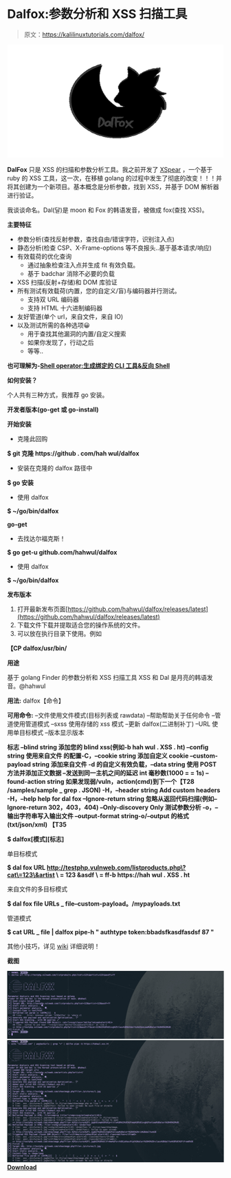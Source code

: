 # Dalfox:参数分析和 XSS 扫描工具

> 原文：<https://kalilinuxtutorials.com/dalfox/>

[![Dalfox : Parameter Analysis & XSS Scanning Tool](img//7ffce34e5027e8e65fd28cfbfadcd663.png "Dalfox : Parameter Analysis & XSS Scanning Tool")](https://1.bp.blogspot.com/-UF0zrnO-P8E/XsTCoHDMzFI/AAAAAAAAGW8/yFsmbuzdz20zTpJvhApLIGGHOP6TxEvbgCLcBGAsYHQ/s1600/DalFox%25281%2529.png)

**DalFox** 只是 XSS 的扫描和参数分析工具。我之前开发了 [XSpear](https://github.com/hahwul/XSpear) ，一个基于 ruby 的 XSS 工具，这一次，在移植 golang 的过程中发生了彻底的改变！！！并将其创建为一个新项目。基本概念是分析参数，找到 XSS，并基于 DOM 解析器进行验证。

我谈谈命名。Dal(달)是 moon 和 Fox 的韩语发音，被做成 fox(查找 XSS)。

**主要特征**

*   参数分析(查找反射参数，查找自由/错误字符，识别注入点)
*   静态分析(检查 CSP、X-Frame-options 等不良报头..基于基本请求/响应)
*   有效载荷的优化查询
    *   通过抽象检查注入点并生成 fit 有效负载。
    *   基于 badchar 消除不必要的负载
*   XSS 扫描(反射+存储)和 DOM 库验证
*   所有测试有效载荷(内置，您的自定义/盲)与编码器并行测试。
    *   支持双 URL 编码器
    *   支持 HTML 十六进制编码器
*   友好管道(单个 url，来自文件，来自 IO)
*   以及测试所需的各种选项😀
    *   用于查找其他漏洞的内置/自定义搜索
    *   如果你发现了，行动之后
    *   等等..

**也可理解为-[Shell operator:生成绑定的 CLI 工具&反向 Shell](https://kalilinuxtutorials.com/shellerator/)**

**如何安装？**

个人共有三种方式，我推荐 go 安装。

**开发者版本(go-get 或 go-install)**

**开始安装**

*   克隆此回购

**$ git 克隆 https://github . com/hah wul/dalfox**

*   安装在克隆的 dalfox 路径中

**$ go 安装**

*   使用 dalfox

**$ ~/go/bin/dalfox**

**go-get**

*   去找达尔福克斯！

**$ go get-u github.com/hahwul/dalfox**

*   使用 dalfox

**$ ~/go/bin/dalfox**

**发布版本**

1.  打开最新发布页面[https://github.com/hahwul/dalfox/releases/latest](https://github.com/hahwul/dalfox/releases/latest)
2.  下载文件下载并提取适合您的操作系统的文件。
3.  可以放在执行目录下使用。例如

**【CP dalfox/usr/bin/**

**用途**

基于 golang
Finder 的参数分析和 XSS 扫描工具 XSS 和 Dal 是月亮的韩语发音。@hahwul

**用法:**
dalfox【命令】

**可用命令:**
–文件使用文件模式(目标列表或 rawdata)
–帮助帮助关于任何命令
–管道使用管道模式
–sxss 使用存储的 xss 模式
–更新 dalfox(二进制补丁)
–URL 使用单目标模式
–版本显示版本

**标志 –blind string 添加您的 blind xss(例如-b hah wul . XSS . ht)
–config string 使用来自文件
的配置-C，–cookie string 添加自定义 cookie
–custom-payload string 添加来自文件
-d 的自定义有效负载，–data string 使用 POST 方法并添加正文数据
–发送到同一主机之间的延迟 int 毫秒数(1000 = = 1s)
–found-action string 如果发现弱/vuln，action(cmd)到下一个【T28 /samples/sample _ grep . JSON)
-H，–header string Add custom headers
-H，–help help for dal fox
–Ignore-return string 忽略从返回代码扫描(例如–Ignore-return 302，403，404)
–Only-discovery Only 测试参数分析
-o，–输出字符串写入输出文件
–output-format string-o/–output 的格式(txt/json/xml) 【T35**

**$ dalfox[模式][标志]**

单目标模式

**$ dal fox URL http://testphp.vulnweb.com/listproducts.php\?cat\=123\&artist \ = 123 \&asdf \ = ff-b https://hah wul . XSS . ht**

来自文件的多目标模式

**$ dal fox file URLs _ file–custom-payload。/mypayloads.txt**

管道模式

**$ cat URL _ file | dalfox pipe-h " authtype token:bbadsfkasdfasdsf 87 "**

其他小技巧，详见 [wiki](https://github.com/hahwul/dalfox/wiki) 详细说明！

**截图**

![](img//e68bb2aed3f74fbfc1d4465ca3cf4cc1.png)![](img//29891959f104d01c09dc687d0d91e197.png)[**Download**](https://github.com/hahwul/dalfox)